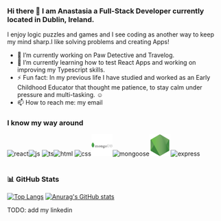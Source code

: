 ### Hi there 👋 I am Anastasia a Full-Stack Developer currently located in Dublin, Ireland.

I enjoy logic puzzles and games and I see coding as another way to keep my mind sharp.I like solving problems and creating Apps!

- 🔭 I’m currently working on Paw Detective and Travelog.
- 🌱 I’m currently learning how to test React Apps and working on improving my Typescript skills.
- ⚡ Fun fact: In my previous life I have studied and worked as an Early Childhood Educator that thought me patience, to stay calm under pressure and multi-tasking. ☺
- 📫 How to reach me: my email

### I know my way around

<img src="https://upload.wikimedia.org/wikipedia/commons/a/a7/React-icon.svg" alt="react" width=80/><img src="https://cdn.iconscout.com/icon/free/png-256/javascript-2752148-2284965.png" alt="js" width=50/> <img src="https://upload.wikimedia.org/wikipedia/commons/4/4c/Typescript_logo_2020.svg" alt="ts" width=50/><img src="https://cdn.icon-icons.com/icons2/2107/PNG/512/file_type_html_icon_130541.png" alt="html" width=50/> <img src="https://cdn-icons-png.flaticon.com/512/732/732190.png" alt="css" width=50 /><img src="https://raw.githubusercontent.com/github/explore/80688e429a7d4ef2fca1e82350fe8e3517d3494d/topics/mongodb/mongodb.png" alt="mongoDB" width=50/><img src="https://www.pngfind.com/pngs/m/430-4309574_mongoose-js-logo-hd-png-download.png" alt="mongoose" width=50/><img src="https://raw.githubusercontent.com/github/explore/80688e429a7d4ef2fca1e82350fe8e3517d3494d/topics/nodejs/nodejs.png" alt="node" width=50/><img src="https://camo.githubusercontent.com/4da8fbe32d03f3cd0c099af887ce14d1bff01c3325501bae56bc5ca9563548f9/68747470733a2f2f65787465726e616c2d636f6e74656e742e6475636b6475636b676f2e636f6d2f69752f3f753d6874747073253341253246253246766563746f7269666965642e636f6d253246696d61676573253246657870726573732d6a732d69636f6e2d32302e706e6726663d31266e6f66623d31" alt="express" width=50/>
<br />
<br />
### 📊 GitHub Stats
[![Top Langs](https://github-readme-stats.vercel.app/api/top-langs/?username=Natasa410&layout=compact&theme=react)](https://github.com/anuraghazra/github-readme-stats) [![Anurag's GitHub stats](https://github-readme-stats.vercel.app/api?username=Natasa410&hide=stars&count_private=true&show_icons=true&theme=react)](https://github.com/anuraghazra/github-readme-stats) 

TODO: add my linkedin
